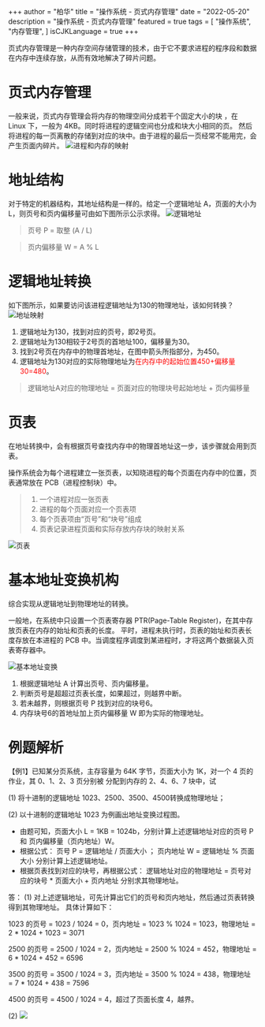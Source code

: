 +++
author = "柏华"
title = "操作系统 - 页式内存管理"
date = "2022-05-20"
description = "操作系统 - 页式内存管理"
featured = true
tags = [
    "操作系统",
    "内存管理",
]
isCJKLanguage = true
+++

页式内存管理是一种内存空间存储管理的技术，由于它不要求进程的程序段和数据在内存中连续存放，从而有效地解决了碎片问题。

<!--more-->

# 页式内存管理
一般来说，页式内存管理会将内存的物理空间分成若干个固定大小的<font style='color:true'>块</font>
，在 Linux 下，一般为 4KB。同时将进程的逻辑空间也分成和块大小相同的<font style='color:true'>页</font>。
然后将进程的每一页离散的存储到对应的块中。由于进程的最后一页经常不能用完，会产生页面内碎片。
![进程和内存的映射](/images/os/page.png)

# 地址结构
对于特定的机器结构，其地址结构是一样的。给定一个逻辑地址 A，页面的大小为 L，则页号和页内偏移量可由如下图所示公示求得。
![逻辑地址](/images/os/page3.png)

> 页号 P = 取整 (A / L)

> 页内偏移量 W = A % L

# 逻辑地址转换
如下图所示，如果要访问该进程逻辑地址为130的物理地址，该如何转换？
![地址映射](/images/os/page2.png)
1. 逻辑地址为130，找到对应的页号，即2号页。
2. 逻辑地址为130相较于2号页的首地址100，偏移量为30。
3. 找到2号页在内存中的物理首地址，在图中箭头所指部分，为450。
4. 逻辑地址为130对应的实际物理地址为<font style='color:red'>在内存中的起始位置450+偏移量30=480</font>。

> 逻辑地址A对应的物理地址 = 页面对应的物理块号起始地址 + 页内偏移量

# 页表
在地址转换中，会有根据页号查找内存中的物理首地址这一步，该步骤就会用到<font style='color:true'>页表</font>。

操作系统会为每个进程建立一张<font style='color:true'>页表</font>，以知晓进程的每个页面在内存中的位置，页表通常放在 PCB（进程控制块）中。

> 1. 一个进程对应一张页表
> 2. 进程的每个页面对应一个页表项
> 3. 每个页表项由“页号”和“块号”组成
> 4. 页表记录进程页面和实际存放内存块的映射关系

![页表](/images/os/page4.png)

# 基本地址变换机构
综合实现从逻辑地址到物理地址的转换。

一般地，在系统中只设置一个页表寄存器 PTR(Page-Table Register)，在其中存放页表在内存的始址和页表的长度。
平时，进程未执行时，页表的始址和页表长度存放在本进程的 PCB 中。当调度程序调度到某进程时，才将这两个数据装入页表寄存器中。

![基本地址变换](/images/os/page5.png)

1. 根据逻辑地址 A 计算出页号、页内偏移量。
2. 判断页号是超超过页表长度，如果超过，则越界中断。
3. 若未越界，则根据页号 P 找到对应的块号6。
4. 内存块号6的首地址加上页内偏移量 W 即为实际的物理地址。

# 例题解析
【例1】已知某分页系统，主存容量为 64K 字节，页面大小为 1K，对一个 4 页的作业，其 0、1、2、3 页分别被
分配到内存的 2、4、6、7 块中，试

(1) 将十进制的逻辑地址 1023、2500、3500、4500转换成物理地址；

(2) 以十进制的逻辑地址 1023 为例画出地址变换过程图。

- 由题可知，页面大小 L = 1KB = 1024b，分别计算上述逻辑地址对应的页号 P 和 页内偏移量（页内地址）W。
- 根据公式： 页号 P = 逻辑地址 / 页面大小 ； 页内地址 W = 逻辑地址 % 页面大小 分别计算上述逻辑地址。
- 根据页表找到对应的块号，再根据公式： 逻辑地址对应的物理地址 = 页号对应的块号 * 页面大小 + 页内地址 分别求其物理地址。

答： (1) 对上述逻辑地址，可先计算出它们的页号和页内地址，然后通过页表转换得到其物理地址。 具体计算如下：

1023 的页号 = 1023 / 1024 = 0，页内地址 = 1023 % 1024 = 1023，物理地址 =  2 * 1024 + 1023 = 3071

2500 的页号 = 2500 / 1024 = 2，页内地址 = 2500 % 1024 = 452，物理地址 = 6 * 1024 + 452 = 6596

3500 的页号 = 3500 / 1024 = 3，页内地址 = 3500 % 1024 = 438，物理地址 = 7 * 1024 + 438 = 7596

4500 的页号 = 4500 / 1024 = 4，超过了页面长度 4，越界。

(2)
![](/images/os/page6.png)



